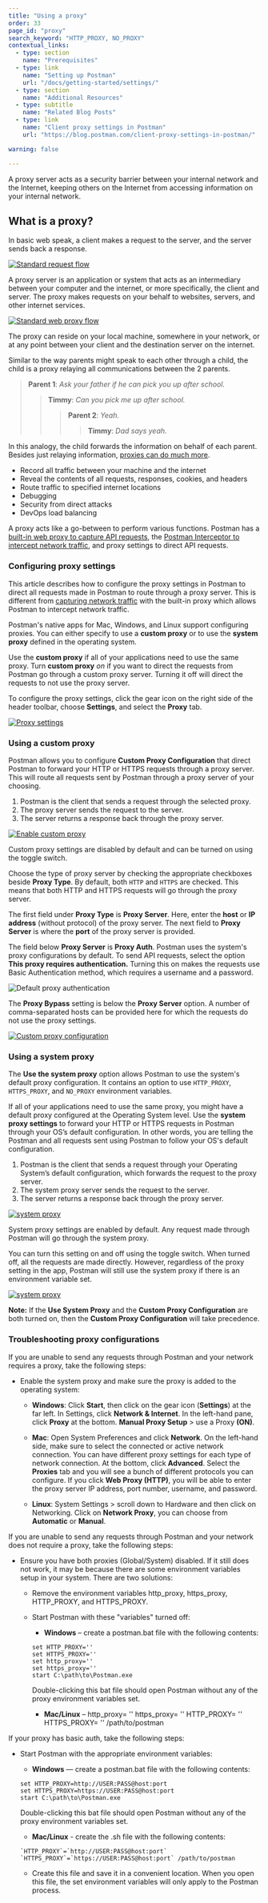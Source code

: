```yaml
---
title: "Using a proxy"
order: 33
page_id: "proxy"
search_keyword: "HTTP_PROXY, NO_PROXY"
contextual_links:
  - type: section
    name: "Prerequisites"
  - type: link
    name: "Setting up Postman"
    url: "/docs/getting-started/settings/"
  - type: section
    name: "Additional Resources"
  - type: subtitle
    name: "Related Blog Posts"
  - type: link
    name: "Client proxy settings in Postman"
    url: "https://blog.postman.com/client-proxy-settings-in-postman/"

warning: false

---
```


A proxy server acts as a security barrier between your internal network and the Internet, keeping others on the Internet from accessing information on your internal network.

## What is a proxy?

In basic web speak, a client makes a request to the server, and the server sends back a response.

[![Standard request flow](https://assets.postman.com/postman-docs/proxy-request-flow.jpg)](https://assets.postman.com/postman-docs/proxy-request-flow.jpg)

A proxy server is an application or system that acts as an intermediary between your computer and the internet, or more specifically, the client and server. The proxy makes requests on your behalf to websites, servers, and other internet services.

[![Standard web proxy flow](https://assets.postman.com/postman-docs/proxy-standard-flow.jpg)](https://assets.postman.com/postman-docs/proxy-standard-flow.jpg)

The proxy can reside on your local machine, somewhere in your network, or at any point between your client and the destination server on the internet.

Similar to the way parents might speak to each other through a child, the child is a proxy relaying all communications between the 2 parents.

>**Parent 1**:  _Ask your father if he can pick you up after school._
>>**Timmy**:  _Can you pick me up after school._
>>>**Parent 2**:  _Yeah._
>>>>**Timmy**:  _Dad says yeah._

In this analogy, the child forwards the information on behalf of each parent. Besides just relaying information, [proxies can do much more](https://en.wikipedia.org/wiki/Proxy_server).

* Record all traffic between your machine and the internet
* Reveal the contents of all requests, responses, cookies, and headers
* Route traffic to specified internet locations
* Debugging
* Security from direct attacks
* DevOps load balancing

A proxy acts like a go-between to perform various functions. Postman has a [built-in web proxy to capture API requests](/docs/sending-requests/capturing-request-data/capturing-http-requests/), the [Postman Interceptor to intercept network traffic](/docs/sending-requests/capturing-request-data/interceptor/), and proxy settings to direct API requests.

### Configuring proxy settings

This article describes how to configure the proxy settings in Postman to direct all requests made in Postman to route through a proxy server. This is different from [capturing network traffic](/docs/sending-requests/capturing-request-data/capturing-http-requests/) with the built-in proxy which allows Postman to intercept network traffic.

Postman's native apps for Mac, Windows, and Linux support configuring proxies. You can either specify to use a **custom proxy** or to use the **system proxy** defined in the operating system.

Use the **custom proxy** if all of your applications need to use the same proxy. Turn **custom proxy** _on_ if you want to direct the requests from Postman go through a custom proxy server. Turning it off will direct the
requests to not use the proxy server.

To configure the proxy settings, click the gear icon on the right side of the header toolbar, choose **Settings**, and select the **Proxy** tab.

[![Proxy settings](https://assets.postman.com/postman-docs/proxy-settings-overview.jpg)](https://assets.postman.com/postman-docs/proxy-settings-overview.jpg)

### Using a custom proxy

Postman allows you to configure **Custom Proxy Configuration** that direct Postman to forward your HTTP or HTTPS requests through a proxy server. This will route all requests sent by Postman through a proxy server of your choosing.

1. Postman is the client that sends a request through the selected proxy.
1. The proxy server sends the request to the server.
1. The server returns a response back through the proxy server.

[![Enable custom proxy](https://assets.postman.com/postman-docs/custom-proxy-flow.jpg)](https://assets.postman.com/postman-docs/custom-proxy-flow.jpg)

Custom proxy settings are disabled by default and can be turned on using the toggle switch.

Choose the type of proxy server by checking the appropriate checkboxes beside **Proxy Type**. By default, both `HTTP` and `HTTPS` are checked. This means that both HTTP and HTTPS requests will go through the proxy server.

The first field under **Proxy Type** is **Proxy Server**. Here, enter the **host** or **IP address** (without protocol) of the proxy server. The next field to **Proxy Server** is where the **port** of the proxy server is provided.

The field below **Proxy Server** is **Proxy Auth**. Postman uses the system's proxy configurations by default. To send API requests, select the option **This proxy requires authentication.** Turning this on makes the requests use Basic Authentication method, which requires a username and a password.

<img alt="Default proxy authentication" src="https://assets.postman.com/postman-docs/enable-default-proxy-configuration.jpg"/>

The **Proxy Bypass** setting is below the **Proxy Server** option. A number of comma-separated hosts can be provided here for which the requests do not use the proxy settings.

[![Custom proxy configuration](https://assets.postman.com/postman-docs/enable-custom-proxy-configuration.jpg)](https://assets.postman.com/postman-docs/enable-custom-proxy-configuration.jpg)

### Using a system proxy

The **Use the system proxy** option allows Postman to use the system's default proxy configuration. It contains an option to use `HTTP_PROXY`, `HTTPS_PROXY`, and `NO_PROXY` environment variables.

If all of your applications need to use the same proxy, you might have a default proxy configured at the Operating System level. Use the **system proxy settings** to forward your HTTP or HTTPS requests in Postman through your OS’s default configuration. In other words, you are telling the Postman and all requests sent using Postman to follow your OS's default configuration.

1. Postman is the client that sends a request through your Operating System’s default configuration, which forwards the request to the proxy server.
1. The system proxy server sends the request to the server.
1. The server returns a response back through the proxy server.

[![system proxy](https://assets.postman.com/postman-docs/system-proxy2.png)](https://assets.postman.com/postman-docs/system-proxy2.png)

System proxy settings are enabled by default. Any request made through Postman will go through the system proxy.

You can turn this setting on and off using the toggle switch. When turned off, all the requests are made directly. However, regardless of the proxy setting in the app, Postman will still use the system proxy if there is an environment variable set.

[![system proxy](https://assets.postman.com/postman-docs/proxy_system.png)](https://assets.postman.com/postman-docs/proxy_system.png)

**Note:** If the **Use System Proxy** and the **Custom Proxy Configuration** are both turned on, then the **Custom Proxy Configuration** will take precedence.

### Troubleshooting proxy configurations

If you are unable to send any requests through Postman and your network requires a proxy, take the following steps:

* Enable the system proxy and make sure the proxy is added to the operating system:
    * **Windows**: Click **Start**, then click on the gear icon (**Settings**) at the far left. In Settings, click **Network & Internet**. In the left-hand pane, click **Proxy** at the bottom. **Manual Proxy Setup** > use a Proxy **(ON)**.

    * **Mac**: Open System Preferences and click **Network**. On the left-hand side, make sure to select the connected or active network connection. You can have different proxy settings for each type of network connection. At the bottom, click **Advanced**. Select the **Proxies** tab and you will see a bunch of different protocols you can configure. If you click **Web Proxy (HTTP)**, you will be able to enter the proxy server IP address, port number, username, and password.

    * **Linux**: System Settings > scroll down to Hardware and then click on Networking. Click on **Network Proxy**, you can choose from **Automatic** or **Manual**.

If you are unable to send any requests through Postman and your network does not require a proxy, take the following steps:

* Ensure you have both proxies (Global/System) disabled. If it still does not work, it may be because there are some environment variables setup in your system. There are two solutions:

    * Remove the environment variables http&#95;proxy, https&#95;proxy, HTTP&#95;PROXY, and HTTPS&#95;PROXY.
    * Start Postman with these "variables" turned off:

        * **Windows** –  create a postman.bat file with the following contents:

        ```shell
        set HTTP_PROXY=''
        set HTTPS_PROXY=''
        set http_proxy=''
        set https_proxy=''
        start C:\path\to\Postman.exe
        ```

        Double-clicking this bat file should open Postman without any of the proxy environment variables set.

        * **Mac/Linux** – http&#95;proxy= '' https&#95;proxy= '' HTTP&#95;PROXY= '' HTTPS&#95;PROXY= '' /path/to/postman

If your proxy has basic auth, take the following steps:

* Start Postman with the appropriate environment variables:
    * **Windows** — create a postman.bat file with the following contents:

    ```shell
    set HTTP_PROXY=http://USER:PASS@host:port
    set HTTPS_PROXY=https://USER:PASS@host:port
    start C:\path\to\Postman.exe
    ```

  Double-clicking this bat file should open Postman without any of the proxy environment variables set.

    * **Mac/Linux** - create the .sh file with the following contents:

    ```shell
    `HTTP_PROXY`=`http://USER:PASS@host:port`
    `HTTPS_PROXY`=`https://USER:PASS@host:port` /path/to/postman
    ```

    * Create this file and save it in a convenient location. When you open this file, the set environment variables will only apply to the Postman process.

